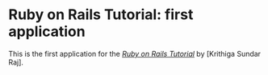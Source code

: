 # Ruby on Rails Tutorial: first application

This is the first application for the
[*Ruby on Rails Tutorial*](http://railstutorial.org/)
by [Krithiga Sundar Raj].
